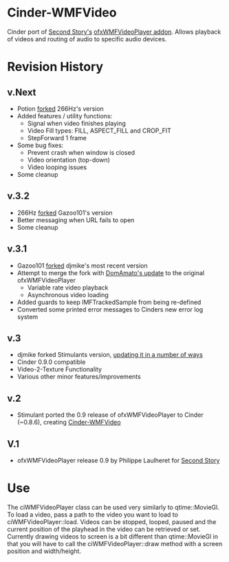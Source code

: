 Cinder-WMFVideo
===============

Cinder port of [Second Story's](http://www.secondstory.com/) [ofxWMFVideoPlayer addon](https://github.com/secondstory/ofxWMFVideoPlayer).  Allows playback of videos and routing of audio to specific audio devices.

# Revision History

## v.Next
- Potion [forked](https://github.com/Potion/Cinder-WMFVideo) 266Hz's version
- Added features / utility functions:
	- Signal when video finishes playing
	- Video Fill types: FILL, ASPECT_FILL and CROP_FIT
	- StepForward 1 frame
- Some bug fixes:
	- Prevent crash when window is closed
	- Video orientation (top-down)
	- Video looping issues
- Some cleanup

## v.3.2
- 266Hz [forked](https://github.com/2666hz/Cinder-WMFVideo) Gazoo101's version
- Better messaging when URL fails to open
- Some cleanup

## v.3.1
- Gazoo101 [forked](https://github.com/Gazoo101/Cinder-WMFVideo) djmike's most recent version
- Attempt to merge the fork with [DomAmato's update](https://github.com/DomAmato/ofxWMFVideoPlayer) to the original ofxWMFVideoPlayer
	- Variable rate video playback
	- Asynchronous video loading
- Added guards to keep IMFTrackedSample from being re-defined
- Converted some printed error messages to Cinders new error log system

## v.3
- djmike forked Stimulants version, [updating it in a number of ways](https://github.com/djmike/Cinder-WMFVideo)
- Cinder 0.9.0 compatible
- Video-2-Texture Functionality
- Various other minor features/improvements

## v.2
- Stimulant ported the 0.9 release of ofxWMFVideoPlayer to Cinder (~0.8.6), creating [Cinder-WMFVideo](https://github.com/stimulant/Cinder-WMFVideo)

## V.1
- ofxWMFVideoPlayer release 0.9 by Philippe Laulheret for [Second Story](http://www.secondstory.com/)

# Use
The ciWMFVideoPlayer class can be used very similarly to qtime::MovieGl.  To load a video, pass a path to the video you want to load to ciWMFVideoPlayer::load.  Videos can be stopped, looped, paused and the current position of the playhead in the video can be retrieved or set.  Currently drawing videos to screen is a bit different than qtime::MovieGl in that you will have to call the ciWMFVideoPlayer::draw method with a screen position and width/height.
